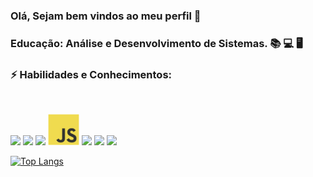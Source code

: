 ### Olá, Sejam bem vindos ao meu perfil 👋

### Educação:  Análise e Desenvolvimento de Sistemas. :books: :computer: :desktop_computer:


### ⚡ Habilidades e Conhecimentos:

<img height="10" width="10" src="https://img.shields.io/badge/-ReactJs-61DAFB?logo=react&logoColor=white&style=plastic"></code>

<img height="50" src="https://cdn.jsdelivr.net/gh/devicons/devicon/icons/html5/html5-original-wordmark.svg"></code>
<img height="50" src="https://cdn.jsdelivr.net/gh/devicons/devicon/icons/css3/css3-original-wordmark.svg"></code>
<img height="50" src="https://cdn.jsdelivr.net/gh/devicons/devicon/icons/bootstrap/bootstrap-plain-wordmark.svg"></code>
<img height="50" src="https://raw.githubusercontent.com/devicons/devicon/master/icons/javascript/javascript-original.svg"></code>
<img height="50" src="https://cdn.jsdelivr.net/gh/devicons/devicon/icons/react/react-original-wordmark.svg"></code>
<img height="50" src="https://cdn.jsdelivr.net/gh/devicons/devicon/icons/vuejs/vuejs-original-wordmark.svg"></code>
<img height="50" src="https://cdn.jsdelivr.net/gh/devicons/devicon/icons/php/php-original.svg"></code>














[![Top Langs](https://github-readme-stats.vercel.app/api/top-langs/?username=anuraghazra)](https://github.com/fab1opinto/github-readme-stats)





<!--
**fab1opinto/fab1opinto** is a ✨ _special_ ✨ repository because its `README.md` (this file) appears on your GitHub profile.

Here are some ideas to get you started:

- 🔭 I’m currently working on ...
- 🌱 I’m currently learning ...
- 👯 I’m looking to collaborate on ...
- 🤔 I’m looking for help with ...
- 💬 Ask me about ...
- 📫 How to reach me: ...
- 😄 Pronouns: ...
- ⚡ Fun fact: ...
-->
